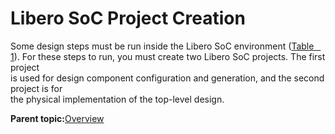 # Libero SoC Project Creation

Some design steps must be run inside the Libero SoC environment \([Table   1](GUID-1BA4CB4D-FE1F-4BF9-9865-B061E5938FCA.md#TABLE_ZCQ_X5W_Z5B)\). For these steps to run, you must create two Libero SoC projects. The first project<br /> is used for design component configuration and generation, and the second project is for<br /> the physical implementation of the top-level design.

**Parent topic:**[Overview](GUID-1BA4CB4D-FE1F-4BF9-9865-B061E5938FCA.md)

